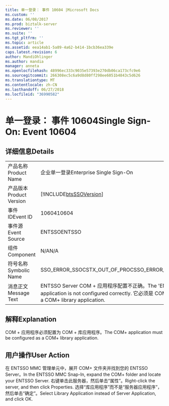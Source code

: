 ```yaml
---
title: 单一登录： 事件 10604 |Microsoft Docs
ms.custom: ''
ms.date: 06/08/2017
ms.prod: biztalk-server
ms.reviewer: ''
ms.suite: ''
ms.tgt_pltfrm: ''
ms.topic: article
ms.assetid: eea14ab1-5a89-4a62-b414-1bcb36ea339e
caps.latest.revision: 6
author: MandiOhlinger
ms.author: mandia
manager: anneta
ms.openlocfilehash: 48996ec333c9035e57393e270db06ca173cfc9e6
ms.sourcegitcommit: 266308ec5c6a9d8d80ff298ee6051b4843c5d626
ms.translationtype: MT
ms.contentlocale: zh-CN
ms.lasthandoff: 06/27/2018
ms.locfileid: "36990582"
---
```

# <a name="single-sign-on-event-10604"></a><span data-ttu-id="07b16-102">单一登录： 事件 10604</span><span class="sxs-lookup"><span data-stu-id="07b16-102">Single Sign-On: Event 10604</span></span>
## <a name="details"></a><span data-ttu-id="07b16-103">详细信息</span><span class="sxs-lookup"><span data-stu-id="07b16-103">Details</span></span>  
  
|                 |                                                                                                          |
|-----------------|----------------------------------------------------------------------------------------------------------|
|  <span data-ttu-id="07b16-104">产品名称</span><span class="sxs-lookup"><span data-stu-id="07b16-104">Product Name</span></span>   |                                        <span data-ttu-id="07b16-105">企业单一登录</span><span class="sxs-lookup"><span data-stu-id="07b16-105">Enterprise Single Sign-On</span></span>                                         |
| <span data-ttu-id="07b16-106">产品版本</span><span class="sxs-lookup"><span data-stu-id="07b16-106">Product Version</span></span> |                        [!INCLUDE[btsSSOVersion](../includes/btsssoversion-md.md)]                        |
|    <span data-ttu-id="07b16-107">事件 ID</span><span class="sxs-lookup"><span data-stu-id="07b16-107">Event ID</span></span>     |                                                  <span data-ttu-id="07b16-108">10604</span><span class="sxs-lookup"><span data-stu-id="07b16-108">10604</span></span>                                                   |
|  <span data-ttu-id="07b16-109">事件源</span><span class="sxs-lookup"><span data-stu-id="07b16-109">Event Source</span></span>   |                                                  <span data-ttu-id="07b16-110">ENTSSO</span><span class="sxs-lookup"><span data-stu-id="07b16-110">ENTSSO</span></span>                                                  |
|    <span data-ttu-id="07b16-111">组件</span><span class="sxs-lookup"><span data-stu-id="07b16-111">Component</span></span>    |                                                   <span data-ttu-id="07b16-112">N/A</span><span class="sxs-lookup"><span data-stu-id="07b16-112">N/A</span></span>                                                    |
|  <span data-ttu-id="07b16-113">符号名称</span><span class="sxs-lookup"><span data-stu-id="07b16-113">Symbolic Name</span></span>  |                                      <span data-ttu-id="07b16-114">SSO_ERROR_SSOCSTX_OUT_OF_PROC</span><span class="sxs-lookup"><span data-stu-id="07b16-114">SSO_ERROR_SSOCSTX_OUT_OF_PROC</span></span>                                       |
|  <span data-ttu-id="07b16-115">消息正文</span><span class="sxs-lookup"><span data-stu-id="07b16-115">Message Text</span></span>   | <span data-ttu-id="07b16-116">ENTSSO Server COM + 应用程序配置不正确。</span><span class="sxs-lookup"><span data-stu-id="07b16-116">The 'ENTSSO Server' COM+ application is not configured correctly.</span></span> <span data-ttu-id="07b16-117">它必须是 COM + 库应用程序。</span><span class="sxs-lookup"><span data-stu-id="07b16-117">It must be a COM+ library application.</span></span> |
  
## <a name="explanation"></a><span data-ttu-id="07b16-118">解释</span><span class="sxs-lookup"><span data-stu-id="07b16-118">Explanation</span></span>  
 <span data-ttu-id="07b16-119">COM + 应用程序必须配置为 COM + 库应用程序。</span><span class="sxs-lookup"><span data-stu-id="07b16-119">The COM+ application must be configured as a COM+ library application.</span></span>  
  
## <a name="user-action"></a><span data-ttu-id="07b16-120">用户操作</span><span class="sxs-lookup"><span data-stu-id="07b16-120">User Action</span></span>  
 <span data-ttu-id="07b16-121">在 ENTSSO MMC 管理单元中，展开 COM+ 文件夹并找到您的 ENTSSO Server。</span><span class="sxs-lookup"><span data-stu-id="07b16-121">In the ENTSSO MMC Snap-In, expand the COM+ folder and locate your ENTSSO Server.</span></span> <span data-ttu-id="07b16-122">右键单击此服务器，然后单击“属性”。</span><span class="sxs-lookup"><span data-stu-id="07b16-122">Right-click the server, and then click Properties.</span></span> <span data-ttu-id="07b16-123">选择“库应用程序”而不是“服务器应用程序”，然后单击“确定”。</span><span class="sxs-lookup"><span data-stu-id="07b16-123">Select Library Application instead of Server Application, and click OK.</span></span>